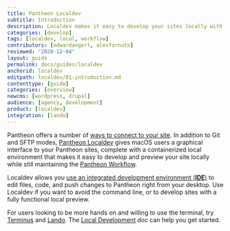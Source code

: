 ```yaml
---
title: Pantheon Localdev
subtitle: Introduction
description: Localdev makes it easy to develop your sites locally with the Pantheon workflow.
categories: [develop]
tags: [localdev, local, workflow]
contributors: [edwardangert, alexfornuto]
reviewed: "2020-12-04"
layout: guide
permalink: docs/guides/localdev
anchorid: localdev
editpath: localdev/01-introduction.md
contenttype: [guide]
categories: [overview]
newcms: [wordpress, drupal]
audience: [agency, development]
product: [localdev]
integration: [lando]
---
```


Pantheon offers a number of [ways to connect to your site](/guides/quickstart/connection-modes). In addition to Git and SFTP modes, [Pantheon Localdev](https://pantheon.io/localdev) gives macOS users a graphical interface to your Pantheon sites, complete with a containerized local environment that makes it easy to develop and preview your site locally while still maintaining the [Pantheon Workflow](/pantheon-workflow).

Localdev allows you [use an integrated development environment (**IDE**)](/guides/localdev/using-localdev#use-a-local-ide-to-develop-your-pantheon-site) to edit files, code, and push changes to Pantheon right from your desktop. Use Localdev if you want to avoid the command line, or to develop sites with a fully functional local preview.

For users looking to be more hands on and willing to use the terminal, try [Terminus](/terminus) and [Lando](https://docs.devwithlando.io/started.html). The [Local Development](/local-development) doc can help you get started.
